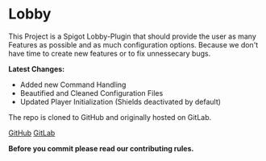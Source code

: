 # Lobby

This Project is a Spigot Lobby-Plugin that should provide 
the user as many Features as possible and as much configuration options.
Because we don't have time to create new features or to fix unnessecary
bugs.

**Latest Changes:**
- Added new Command Handling
- Beautified and Cleaned Configuration Files
- Updated Player Initialization (Shields deactivated by default)

The repo is cloned to GitHub and originally hosted on GitLab.

[GitHub](https://github.com/Ancocodet/Lobby)
[GitLab](https://gitlab.com/ancozocktenvironment/lobby)

**Before you commit please read our contributing rules.**